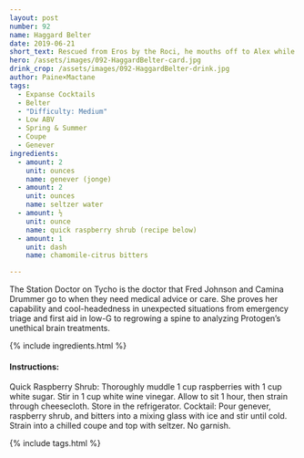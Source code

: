 ```yaml
---
layout: post
number: 92
name: Haggard Belter
date: 2019-06-21
short_text: Rescued from Eros by the Roci, he mouths off to Alex while being scanned. J. Adam Brown shows us how a survivor can cover anguish over the fate of his home with cynicism and aggression. 
hero: /assets/images/092-HaggardBelter-card.jpg
drink_crop: /assets/images/092-HaggardBelter-drink.jpg
author: Paine×Mactane
tags: 
  - Expanse Cocktails
  - Belter 
  - "Difficulty: Medium"
  - Low ABV 
  - Spring & Summer
  - Coupe
  - Genever
ingredients:
  - amount: 2
    unit: ounces
    name: genever (jonge)
  - amount: 2
    unit: ounces
    name: seltzer water
  - amount: ½
    unit: ounce
    name: quick raspberry shrub (recipe below)
  - amount: 1
    unit: dash
    name: chamomile-citrus bitters

---
```


The Station Doctor on Tycho is the doctor that Fred Johnson and Camina Drummer go to when they need medical advice or care. She proves her capability and cool-headedness in unexpected situations from emergency triage and first aid in low-G to regrowing a spine to analyzing Protogen’s unethical brain treatments. 

{% include ingredients.html %}

#### Instructions:

Quick Raspberry Shrub: Thoroughly muddle 1 cup raspberries with 1 cup white sugar. Stir in 1 cup white wine vinegar. Allow to sit 1 hour, then strain through cheesecloth. Store in the refrigerator.
Cocktail: Pour genever, raspberry shrub, and bitters into a mixing glass with ice and stir until cold. Strain into a chilled coupe and top with seltzer. No garnish.

{% include tags.html %}
